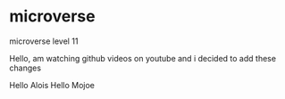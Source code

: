 # microverse
microverse level 11

Hello,  am watching github videos on youtube and i decided to add these changes

Hello Alois
Hello Mojoe
